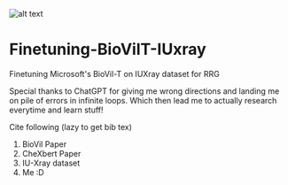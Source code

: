 ![alt text](https://github.com/Nafiz95/Finetuning-BioVilT-IUxray/blob/main/zeroshot_grad_shap.png?raw=true)
# Finetuning-BioVilT-IUxray
Finetuning Microsoft's BioVil-T on IUXray dataset for RRG

Special thanks to ChatGPT for giving me wrong directions and landing me on pile of errors in infinite loops. Which then lead me to actually research everytime and learn stuff!

Cite following (lazy to get bib tex)
1. BioVil Paper
2. CheXbert Paper
3. IU-Xray dataset
4. Me :D 
